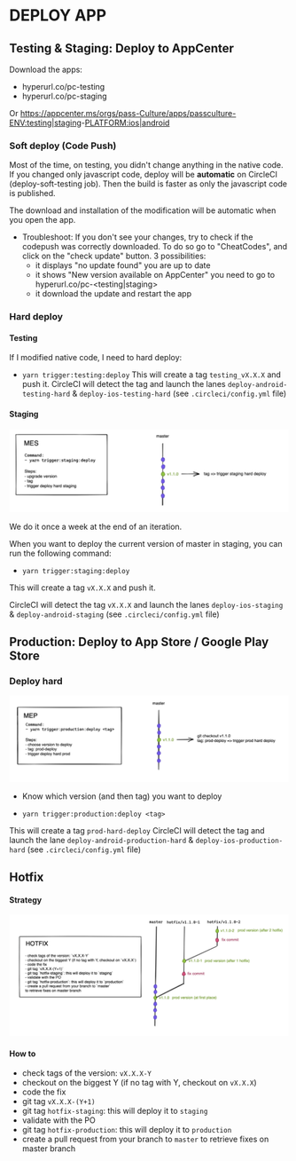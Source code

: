 # DEPLOY APP

## Testing & Staging: Deploy to AppCenter

Download the apps:

- hyperurl.co/pc-testing
- hyperurl.co/pc-staging

Or https://appcenter.ms/orgs/pass-Culture/apps/passculture-<ENV:testing|staging>-<PLATFORM:ios|android>

### Soft deploy (Code Push)

Most of the time, on testing, you didn't change anything in the native code. If you changed only javascript code, deploy will be **automatic** on CircleCI (deploy-soft-testing job).
Then the build is faster as only the javascript code is published.

The download and installation of the modification will be automatic when you open the app.

- Troubleshoot:
  If you don't see your changes, try to check if the codepush was correctly downloaded. To do so go to "CheatCodes", and click on the "check update" button.
  3 possibilities:
  - it displays "no update found" you are up to date
  - it shows "New version available on AppCenter" you need to go to hyperurl.co/pc-<testing|staging>
  - it download the update and restart the app

### Hard deploy

#### Testing

If I modified native code, I need to hard deploy:

- `yarn trigger:testing:deploy`
  This will create a tag `testing_vX.X.X` and push it.
  CircleCI will detect the tag and launch the lanes `deploy-android-testing-hard` & `deploy-ios-testing-hard` (see `.circleci/config.yml` file)

#### Staging

![img](./MES.png)

We do it once a week at the end of an iteration.

When you want to deploy the current version of master in staging, you can run the following command:

- `yarn trigger:staging:deploy`

This will create a tag `vX.X.X` and push it.

CircleCI will detect the tag `vX.X.X` and launch the lanes `deploy-ios-staging` & `deploy-android-staging` (see `.circleci/config.yml` file)

## Production: Deploy to App Store / Google Play Store

### Deploy hard

![img](./MEP.png)

- Know which version (and then tag) you want to deploy

- `yarn trigger:production:deploy <tag>`

This will create a tag `prod-hard-deploy`
CircleCI will detect the tag and launch the lane `deploy-android-production-hard` & `deploy-ios-production-hard` (see `.circleci/config.yml` file)

## Hotfix

#### Strategy

![img](./HOTFIX.png)

#### How to

- check tags of the version: `vX.X.X-Y`
- checkout on the biggest Y (if no tag with Y, checkout on `vX.X.X`)
- code the fix
- git tag `vX.X.X-(Y+1)`
- git tag `hotfix-staging`: this will deploy it to `staging`
- validate with the PO
- git tag `hotfix-production`: this will deploy it to `production`
- create a pull request from your branch to `master` to retrieve fixes on master branch
